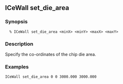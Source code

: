 ## ICeWall set_die_area
### Synopsis
```
  % ICeWall set_die_area <minX> <minY> <maxX> <maxY>
```
### Description
Specify the co-ordinates of the chip die area. 
### Examples
```
ICeWall set_die_area 0 0 3000.000 3000.000
```
